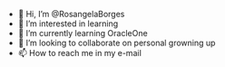 - 👋 Hi, I’m @RosangelaBorges
- 👀 I’m interested in learning 
- 🌱 I’m currently learning OracleOne
- 💞️ I’m looking to collaborate on personal growning up
- 📫 How to reach me in my e-mail 

<!---
RosangelaBorges/RosangelaBorges is a ✨ special ✨ repository because its `README.md` (this file) appears on your GitHub profile.
You can click the Preview link to take a look at your changes.
--->
